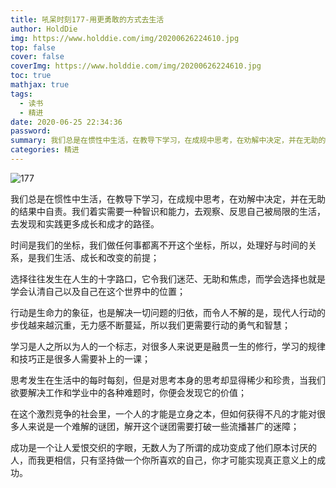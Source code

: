 ```yaml
---
title: 吼呆时刻177-用更勇敢的方式去生活
author: HoldDie
img: https://www.holddie.com/img/20200626224610.jpg
top: false
cover: false
coverImg: https://www.holddie.com/img/20200626224610.jpg
toc: true
mathjax: true
tags:
  - 读书
  - 精进
date: 2020-06-25 22:34:36
password:
summary: 我们总是在惯性中生活，在教导下学习，在成规中思考，在劝解中决定，并在无助的结果中自责。我们着实需要一种智识和能力，去观察、反思自己被局限的生活，去发现和实践更多成长和成才的路径。
categories: 精进
---
```


![177](https://www.holddie.com/img/20200626224610.jpg)



我们总是在惯性中生活，在教导下学习，在成规中思考，在劝解中决定，并在无助的结果中自责。我们着实需要一种智识和能力，去观察、反思自己被局限的生活，去发现和实践更多成长和成才的路径。



时间是我们的坐标，我们做任何事都离不开这个坐标，所以，处理好与时间的关系，是我们生活、成长和改变的前提；



选择往往发生在人生的十字路口，它令我们迷茫、无助和焦虑，而学会选择也就是学会认清自己以及自己在这个世界中的位置；



行动是生命力的象征，也是解决一切问题的归依，而令人不解的是，现代人行动的步伐越来越沉重，无力感不断蔓延，所以我们更需要行动的勇气和智慧；



学习是人之所以为人的一个标志，对很多人来说更是融贯一生的修行，学习的规律和技巧正是很多人需要补上的一课；



思考发生在生活中的每时每刻，但是对思考本身的思考却显得稀少和珍贵，当我们欲要解决工作和学业中的各种难题时，你便会发现它的价值；



在这个激烈竞争的社会里，一个人的才能是立身之本，但如何获得不凡的才能对很多人来说是一个难解的谜团，解开这个谜团需要打破一些流播甚广的迷障；



成功是一个让人爱恨交织的字眼，无数人为了所谓的成功变成了他们原本讨厌的人，而我更相信，只有坚持做一个你所喜欢的自己，你才可能实现真正意义上的成功。